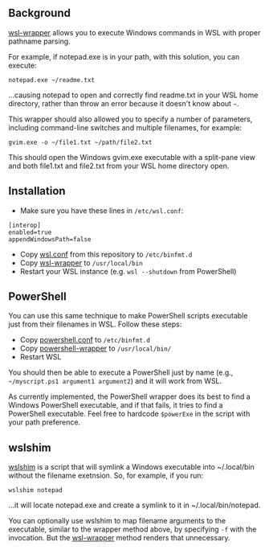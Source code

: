 ## Background
[wsl-wrapper](wsl-wrapper) allows you to execute Windows commands in WSL with proper pathname parsing.

For example, if notepad.exe is in your path, with this solution, you can execute:
```
notepad.exe ~/readme.txt
```
...causing notepad to open and correctly find readme.txt in your WSL home directory, rather than throw an error because it doesn't know about `~`.

This wrapper should also allowed you to specify a number of parameters, including command-line switches and multiple filenames, for example:
```
gvim.exe -o ~/file1.txt ~/path/file2.txt
```
This should open the Windows gvim.exe executable with a split-pane view and both file1.txt and file2.txt from your WSL home directory open.
## Installation
* Make sure you have these lines in `/etc/wsl.conf`:
```
[interop]
enabled=true
appendWindowsPath=false
```
* Copy [wsl.conf](wsl.conf) from this repository to `/etc/binfmt.d`
* Copy [wsl-wrapper](wsl-wrapper) to `/usr/local/bin`
* Restart your WSL instance (e.g. `wsl --shutdown` from PowerShell)
## PowerShell
You can use this same technique to make PowerShell scripts executable just from their filenames in WSL. Follow these steps:
* Copy [powershell.conf](powershell.conf) to `/etc/binfmt.d`
* Copy [powershell-wrapper](powershell-wrapper) to `/usr/local/bin/`
* Restart WSL

You should then be able to execute a PowerShell just by name (e.g., `~/myscript.ps1 argument1 argument2`) and it will work from WSL.

As currently implemented, the PowerShell wrapper does its best to find a Windows PowerShell executable, and if that fails, it tries to find a PowerShell executable. Feel free to hardcode `$powerExe` in the script with your path preference.
## wslshim 
[wslshim](wslshim) is a script that will symlink a Windows executable into ~/.local/bin without the filename exetnsion. So, for example, if you run:
```
wslshim notepad
```
...it will locate notepad.exe and create a symlink to it in ~/.local/bin/notepad.

You can optionally use wslshim to map filename arguments to the executable, similar to the wrapper method above, by specifying `-f` with the invocation. But the [wsl-wrapper](wsl-wrapper) method renders that unnecessary.

